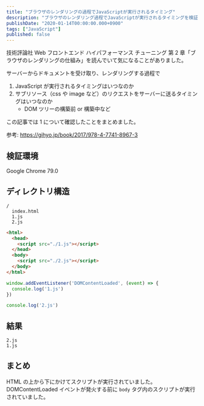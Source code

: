 ```yaml
---
title: "ブラウザのレンダリングの過程でJavaScriptが実行されるタイミング"
description: "ブラウザのレンダリング過程でJavaScriptが実行されるタイミングを検証しました。HTMLを上から順にスクリプトが実行されることを確認しました。"
publishDate: "2020-01-14T00:00:00.000+0900"
tags: ["JavaScript"]
published: false
---
```


技術評論社 Web フロントエンド ハイパフォーマンス チューニング 第 2 章「ブラウザのレンダリングの仕組み」を読んでいて気になることがありました。

サーバーからドキュメントを受け取り、レンダリングする過程で

1. JavaScript が実行されるタイミングはいつなのか
2. サブリソース（css や image など）のリクエストをサーバーに送るタイミングはいつなのか
   - DOM ツリーの構築前 or 構築中など

この記事では 1 について確認したことをまとめました。

参考: https://gihyo.jp/book/2017/978-4-7741-8967-3

## 検証環境

Google Chrome 79.0

## ディレクトリ構造

```
/
  index.html
  1.js
  2.js
```

```html title="index.html"
<html>
  <head>
    <script src="./1.js"></script>
  </head>
  <body>
    <script src="./2.js"></script>
  </body>
</html>
```

```js title="1.js"
window.addEventListener('DOMContentLoaded', (event) => {
  console.log('1.js')
})
```

```js title="2.js"
console.log('2.js')
```

## 結果

```
2.js
1.js
```

## まとめ

HTML の上から下にかけてスクリプトが実行されていました。DOMContentLoaded イベントが発火する前に `body` タグ内のスクリプトが実行されていました。
